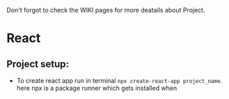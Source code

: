 Don't forgot to check the WIKI pages for more deatails about Project.

# React

## Project setup:
- To create react app run in terminal
 `npx create-react-app project_name`. here npx is a package runner which gets installed when 
